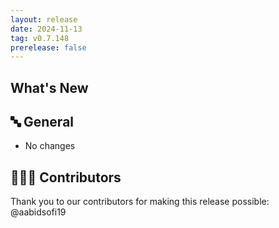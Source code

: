 ```yaml
---
layout: release
date: 2024-11-13
tag: v0.7.148
prerelease: false
---
```


## What's New
## 🔤 General
* No changes

## 👨🏽‍💻 Contributors

Thank you to our contributors for making this release possible:
@aabidsofi19

